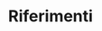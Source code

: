 ---
layout: post
title:  "Riferimenti"
categories: documento introduzione
descrizione:
  Riporta l’elenco completo di tutte le fonti in termini di documenti, libri, siti o altro analizzati, identificando ciascuno di questi con il titolo, la data, l’editore etc.
---